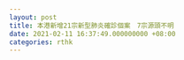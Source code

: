 ```yaml
---
layout: post
title: 本港新增21宗新型肺炎確診個案　7宗源頭不明
date: 2021-02-11 16:37:49.000000000 +08:00
categories: rthk
---
```



